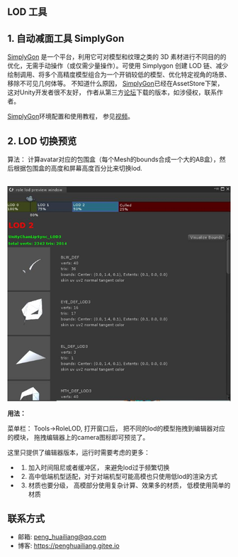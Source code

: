 ## LOD 工具

## 1. 自动减面工具 SimplyGon

[SimplyGon][i1] 是一个平台，利用它可对模型和纹理之类的 3D 素材进行不同目的的优化，无需手动操作（或仅需少量操作）。可使用 Simplygon 创建 LOD 链、减少绘制调用、将多个高精度模型组合为一个开销较低的模型、优化特定视角的场景、移除不可见几何体等。 不知道什么原因， [SimplyGon][i1]已经在AssetStore下架， 这对Unity开发者很不友好， 作者从第三方[论坛][i2]下载的版本，如涉侵权，联系作者。

[SimplyGon][i1]环境配置和使用教程， 参见[视频][i3]。

## 2. LOD 切换预览


算法： 计算avatar对应的包围盒（每个Mesh的bounds合成一个大的AB盒），然后根据包围盒的高度和屏幕高度百分比来切换lod.
 
<br><img src='.github/shot.jpg'><br>

__用法：__

菜单栏： Tools->RoleLOD, 打开窗口后， 把不同的lod的模型拖拽到编辑器对应的模块， 拖拽编辑器上的camera图标即可预览了。


这里只提供了编辑器版本，运行时需要考虑的更多：

* 1. 加入时间阻尼或者缓冲区， 来避免lod过于频繁切换
* 2. 高中低端机型适配，对于对端机型可能高模也只使用低lod的渲染方式
* 3. 材质也要分级， 高模部分使用复杂计算、效果多的材质， 低模使用简单的材质


## 联系方式

* 邮箱:  peng_huailiang@qq.com
* 博客:  https://penghuailiang.gitee.io

[i1]: https://80.lv/vendors/simplygon/
[i2]: https://forum.unity.com/threads/simplygon-login.498501/#post-3352846
[i3]: https://youtu.be/m1QRgzqeCxg
